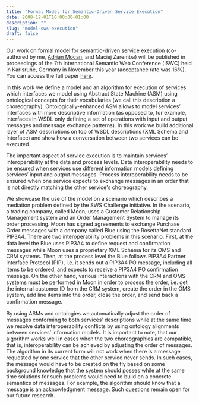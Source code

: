 ```yaml
---
title: "Formal Model for Semantic-Driven Service Execution"
date: 2008-12-01T10:00:00+01:00
description: ""
slug: "model-sws-execution"
draft: false
---
```


Our work on formal model for semantic-driven service execution (co-authored by me, [Adrian Mocan](http://www.adrian-mocan.com/), and Maciej Zaremba) will be published in proceedings of the 7th International Semantic Web Conference (ISWC) held in Karlsruhe, Germany in November this year (acceptance rate was 16%). You can access the full paper [here](http://www.vitvar.com/doc/ISWC2008-VitvarMZ.pdf).

In this work we define a model and an algorithm for execution of services which interfaces we model using Abstract State Machine (ASM) using ontological concepts for their vocabularies (we call this description a choreography). Ontologically-enhanced ASM allows to model services’ interfaces with more descriptive information (as opposed to, for example, interfaces in WSDL only defining a set of operations with input and output messages and message exchange patterns). In this work we build additional layer of ASM descriptions on top of WSDL descriptions (XML Schema and Interface) and show how a conversation between two services can be executed.

The important aspect of service execution is to maintain services’ interoperability at the data and process levels. Data interoperability needs to be ensured when services use different information models defining services’ input and output messages. Process interoperability needs to be ensured when one service expects to exchange messages in an order that is not directly matching the other service's choreography. 

We showcase the use of the model on a scenario which describes a mediation problem defined by the SWS Challenge initiative. In the scenario, a trading company, called Moon, uses a Customer Relationship Management system  and an Order Management System to manage its order processing. Moon has signed agreements to exchange Purchase Order messages with a company called Blue using the RosettaNet standard PIP3A4. There are two interoperability problems in this scenario. First, at the data level the Blue uses PIP3A4 to deﬁne request and conﬁrmation messages while Moon uses a proprietary XML Schema for its OMS and CRM systems. Then, at the process level the Blue follows PIP3A4 Partner Interface Protocol (PIP), i.e. it sends out a PIP3A4 PO message, including all items to be ordered, and expects to receive a PIP3A4 PO conﬁrmation message. On the other hand, various interactions with the CRM and OMS systems must be performed in Moon in order to process the order, i.e. get the internal customer ID from the CRM system, create the order in the OMS system, add line items into the order, close the order, and send back a conﬁrmation message.

By using ASMs and ontologies we automatically adjust the order of messages conforming to both services’ descriptions while at the same time we resolve data interoperability conflicts by using ontology alignments between services’ information models. It is important to note, that our algorithm works well in cases when the two choreographies are compatible, that is, interoperability can be achieved by adjusting the order of messages. The algorithm in its current form will not work when there is a message requested by one service that the other service never sends. In such cases, the message would have to be created on the fly based on some background knowledge that the system should posses while at the same time solutions for such problems would need to build on a concrete semantics of messages. For example, the algorithm should know that a message is an acknowledgment message. Such questions remain open for our future research.